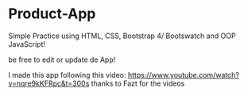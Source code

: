 # Product-App
Simple Practice using HTML, CSS, Bootstrap 4/ Bootswatch and OOP JavaScript!

be free to edit or update de App!

I made this app following this video: https://www.youtube.com/watch?v=nqre9kKFRpc&t=300s
thanks to Fazt for the videos
